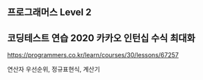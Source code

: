 ## 프로그래머스 Level 2

## 코딩테스트 연습 2020 카카오 인턴십 수식 최대화

https://programmers.co.kr/learn/courses/30/lessons/67257

연산자 우선순위, 정규표현식, 계산기
